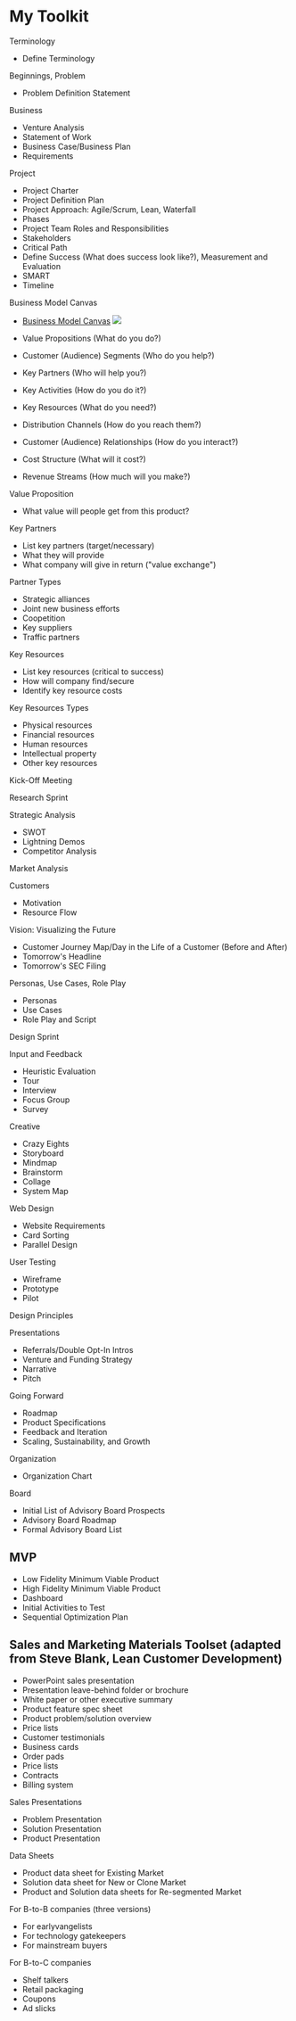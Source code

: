 # My Toolkit

Terminology
* Define Terminology

Beginnings, Problem
* Problem Definition Statement

Business
* Venture Analysis
* Statement of Work
* Business Case/Business Plan
* Requirements

Project
* Project Charter
* Project Definition Plan
* Project Approach: Agile/Scrum, Lean, Waterfall
* Phases
* Project Team Roles and Responsibilities
* Stakeholders
* Critical Path
* Define Success (What does success look like?), Measurement and Evaluation
* SMART
* Timeline

Business Model Canvas

   * [Business Model Canvas](http://businessmodelgeneration.com/downloads/business_model_canvas_poster.pdf)
[![](business-model-canvas/the-business-model-canvas.jpg)](http://businessmodelgeneration.com/downloads/business_model_canvas_poster.pdf)

* Value Propositions (What do you do?)
* Customer (Audience) Segments (Who do you help?)
* Key Partners (Who will help you?)
* Key Activities (How do you do it?)
* Key Resources (What do you need?)
* Distribution Channels (How do you reach them?)
* Customer (Audience) Relationships (How do you interact?)
* Cost Structure (What will it cost?)
* Revenue Streams (How much will you make?)

Value Proposition
* What value will people get from this product?

Key Partners
* List key partners (target/necessary) 
* What they will provide
* What company will give in return ("value exchange")

Partner Types
* Strategic alliances
* Joint new business efforts
* Coopetition
* Key suppliers
* Traffic partners

Key Resources
* List key resources (critical to success)
* How will company find/secure
* Identify key resource costs

Key Resources Types

* Physical resources
* Financial resources
* Human resources
* Intellectual property
* Other key resources

Kick-Off Meeting

Research Sprint

Strategic Analysis
* SWOT
* Lightning Demos
* Competitor Analysis

Market Analysis

Customers
* Motivation
* Resource Flow

Vision: Visualizing the Future
* Customer Journey Map/Day in the Life of a Customer (Before and After)
* Tomorrow's Headline
* Tomorrow's SEC Filing

Personas, Use Cases, Role Play
* Personas
* Use Cases
* Role Play and Script

Design Sprint

Input and Feedback
* Heuristic Evaluation
* Tour
* Interview
* Focus Group
* Survey

Creative
* Crazy Eights
* Storyboard
* Mindmap
* Brainstorm
* Collage
* System Map

Web Design
* Website Requirements
* Card Sorting 
* Parallel Design

User Testing
* Wireframe
* Prototype
* Pilot

Design Principles

Presentations
* Referrals/Double Opt-In Intros
* Venture and Funding Strategy
* Narrative
* Pitch

Going Forward
* Roadmap
* Product Specifications
* Feedback and Iteration
* Scaling, Sustainability, and Growth

Organization
* Organization Chart

Board
* Initial List of Advisory Board Prospects
* Advisory Board Roadmap
* Formal Advisory Board List

## MVP
* Low Fidelity Minimum Viable Product
* High Fidelity Minimum Viable Product
* Dashboard
* Initial Activities to Test
* Sequential Optimization Plan

## Sales and Marketing Materials Toolset (adapted from Steve Blank, Lean Customer Development) 

* PowerPoint sales presentation
* Presentation leave-behind folder or brochure
* White paper or other executive summary
* Product feature spec sheet
* Product problem/solution overview
* Price lists
* Customer testimonials
* Business cards
* Order pads
* Price lists
* Contracts
* Billing system

Sales Presentations
* Problem Presentation
* Solution Presentation
* Product Presentation

Data Sheets
* Product data sheet for Existing Market
* Solution data sheet for New or Clone Market
* Product and Solution data sheets for Re-segmented Market

For B-to-B companies (three versions)
* For earlyvangelists
* For technology gatekeepers
* For mainstream buyers

For B-to-C companies
* Shelf talkers
* Retail packaging
* Coupons
* Ad slicks